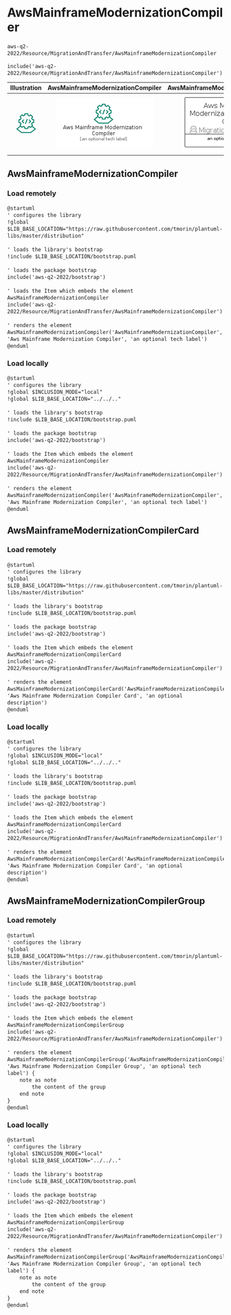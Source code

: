 # AwsMainframeModernizationCompiler


```text
aws-q2-2022/Resource/MigrationAndTransfer/AwsMainframeModernizationCompiler
```

```text
include('aws-q2-2022/Resource/MigrationAndTransfer/AwsMainframeModernizationCompiler')
```



| Illustration | AwsMainframeModernizationCompiler | AwsMainframeModernizationCompilerCard | AwsMainframeModernizationCompilerGroup |
| :---: | :---: | :---: | :---: |
| ![illustration for Illustration](../../../aws-q2-2022/Resource/MigrationAndTransfer/AwsMainframeModernizationCompiler.png) | ![illustration for AwsMainframeModernizationCompiler](../../../aws-q2-2022/Resource/MigrationAndTransfer/AwsMainframeModernizationCompiler.Local.png) | ![illustration for AwsMainframeModernizationCompilerCard](../../../aws-q2-2022/Resource/MigrationAndTransfer/AwsMainframeModernizationCompilerCard.Local.png) | ![illustration for AwsMainframeModernizationCompilerGroup](../../../aws-q2-2022/Resource/MigrationAndTransfer/AwsMainframeModernizationCompilerGroup.Local.png) |




## AwsMainframeModernizationCompiler

### Load remotely
```plantuml
@startuml
' configures the library
!global $LIB_BASE_LOCATION="https://raw.githubusercontent.com/tmorin/plantuml-libs/master/distribution"

' loads the library's bootstrap
!include $LIB_BASE_LOCATION/bootstrap.puml

' loads the package bootstrap
include('aws-q2-2022/bootstrap')

' loads the Item which embeds the element AwsMainframeModernizationCompiler
include('aws-q2-2022/Resource/MigrationAndTransfer/AwsMainframeModernizationCompiler')

' renders the element
AwsMainframeModernizationCompiler('AwsMainframeModernizationCompiler', 'Aws Mainframe Modernization Compiler', 'an optional tech label')
@enduml
```

### Load locally
```plantuml
@startuml
' configures the library
!global $INCLUSION_MODE="local"
!global $LIB_BASE_LOCATION="../../.."

' loads the library's bootstrap
!include $LIB_BASE_LOCATION/bootstrap.puml

' loads the package bootstrap
include('aws-q2-2022/bootstrap')

' loads the Item which embeds the element AwsMainframeModernizationCompiler
include('aws-q2-2022/Resource/MigrationAndTransfer/AwsMainframeModernizationCompiler')

' renders the element
AwsMainframeModernizationCompiler('AwsMainframeModernizationCompiler', 'Aws Mainframe Modernization Compiler', 'an optional tech label')
@enduml
```

## AwsMainframeModernizationCompilerCard

### Load remotely
```plantuml
@startuml
' configures the library
!global $LIB_BASE_LOCATION="https://raw.githubusercontent.com/tmorin/plantuml-libs/master/distribution"

' loads the library's bootstrap
!include $LIB_BASE_LOCATION/bootstrap.puml

' loads the package bootstrap
include('aws-q2-2022/bootstrap')

' loads the Item which embeds the element AwsMainframeModernizationCompilerCard
include('aws-q2-2022/Resource/MigrationAndTransfer/AwsMainframeModernizationCompiler')

' renders the element
AwsMainframeModernizationCompilerCard('AwsMainframeModernizationCompilerCard', 'Aws Mainframe Modernization Compiler Card', 'an optional description')
@enduml
```

### Load locally
```plantuml
@startuml
' configures the library
!global $INCLUSION_MODE="local"
!global $LIB_BASE_LOCATION="../../.."

' loads the library's bootstrap
!include $LIB_BASE_LOCATION/bootstrap.puml

' loads the package bootstrap
include('aws-q2-2022/bootstrap')

' loads the Item which embeds the element AwsMainframeModernizationCompilerCard
include('aws-q2-2022/Resource/MigrationAndTransfer/AwsMainframeModernizationCompiler')

' renders the element
AwsMainframeModernizationCompilerCard('AwsMainframeModernizationCompilerCard', 'Aws Mainframe Modernization Compiler Card', 'an optional description')
@enduml
```

## AwsMainframeModernizationCompilerGroup

### Load remotely
```plantuml
@startuml
' configures the library
!global $LIB_BASE_LOCATION="https://raw.githubusercontent.com/tmorin/plantuml-libs/master/distribution"

' loads the library's bootstrap
!include $LIB_BASE_LOCATION/bootstrap.puml

' loads the package bootstrap
include('aws-q2-2022/bootstrap')

' loads the Item which embeds the element AwsMainframeModernizationCompilerGroup
include('aws-q2-2022/Resource/MigrationAndTransfer/AwsMainframeModernizationCompiler')

' renders the element
AwsMainframeModernizationCompilerGroup('AwsMainframeModernizationCompilerGroup', 'Aws Mainframe Modernization Compiler Group', 'an optional tech label') {
    note as note
        the content of the group
    end note
}
@enduml
```

### Load locally
```plantuml
@startuml
' configures the library
!global $INCLUSION_MODE="local"
!global $LIB_BASE_LOCATION="../../.."

' loads the library's bootstrap
!include $LIB_BASE_LOCATION/bootstrap.puml

' loads the package bootstrap
include('aws-q2-2022/bootstrap')

' loads the Item which embeds the element AwsMainframeModernizationCompilerGroup
include('aws-q2-2022/Resource/MigrationAndTransfer/AwsMainframeModernizationCompiler')

' renders the element
AwsMainframeModernizationCompilerGroup('AwsMainframeModernizationCompilerGroup', 'Aws Mainframe Modernization Compiler Group', 'an optional tech label') {
    note as note
        the content of the group
    end note
}
@enduml
```

